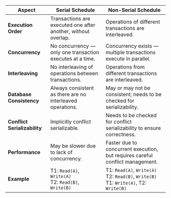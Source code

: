 | **Aspect**                   | **Serial Schedule**                                           | **Non-Serial Schedule**                                                                    |
| ---------------------------- | ------------------------------------------------------------- | ------------------------------------------------------------------------------------------ |
| **Execution Order**          | Transactions are executed one after another, without overlap. | Operations of different transactions are interleaved.                                      |
| **Concurrency**              | No concurrency — only one transaction executes at a time.     | Concurrency exists — multiple transactions execute in parallel.                            |
| **Interleaving**             | No interleaving of operations between transactions.           | Operations from different transactions are interleaved.                                    |
| **Database Consistency**     | Always consistent as there are no interleaved operations.     | May or may not be consistent; needs to be checked for serializability.                     |
| **Conflict Serializability** | Implicitly conflict serializable.                             | Needs to be checked for conflict serializability to ensure correctness.                    |
| **Performance**              | May be slower due to lack of concurrency.                     | Faster due to concurrent execution, but requires careful conflict management.              |
| **Example**                  | T1: `Read(A)`, `Write(A)`<br> T2: `Read(B)`, `Write(B)`       | T1: `Read(A)`, `Write(A)`<br> T2: `Read(B)`, `Write(B)`<br> T1: `Write(A)`, T2: `Write(B)` |
